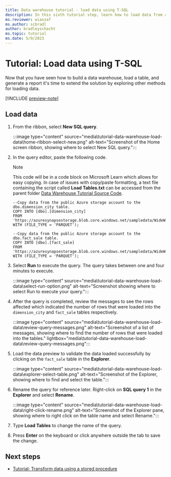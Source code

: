 ```yaml
---
title: Data warehouse tutorial - load data using T-SQL
description: In this sixth tutorial step, learn how to load data from a public storage account into a table using T-SQL.
ms.reviewer: wiassaf
ms.author: scbradl
author: bradleyschacht
ms.topic: tutorial
ms.date: 5/9/2023
---
```


# Tutorial: Load data using T-SQL

Now that you have seen how to build a data warehouse, load a table, and generate a report it's time to extend the solution by exploring other methods for loading data.

[!INCLUDE [preview-note](../includes/preview-note.md)]

## Load data

1. From the ribbon, select **New SQL query**.

   :::image type="content" source="media\tutorial-data-warehouse-load-data\home-ribbon-select-new.png" alt-text="Screenshot of the Home screen ribbon, showing where to select New SQL query.":::

1. In the query editor, paste the following code.

   > [!NOTE]
   > This code will be in a code block on Microsoft Learn which allows for easy copying. In case of issues with copy/paste formatting, a text file containing the script called **Load Tables.txt** can be accessed from the parent folder [Data Warehouse Tutorial Source Code](../placeholder.md).

   ```
   --Copy data from the public Azure storage account to the dbo.dimension_city table.
   COPY INTO [dbo].[dimension_city]
   FROM 'https://azuresynapsestorage.blob.core.windows.net/sampledata/WideWorldImportersDW/tables/dimension_city.parquet'
   WITH (FILE_TYPE = 'PARQUET');
   
   --Copy data from the public Azure storage account to the dbo.fact_sale table.
   COPY INTO [dbo].[fact_sale]
   FROM 'https://azuresynapsestorage.blob.core.windows.net/sampledata/WideWorldImportersDW/tables/fact_sale.parquet'
   WITH (FILE_TYPE = 'PARQUET');
   ```

1. Select **Run** to execute the query. The query takes between one and four minutes to execute.

   :::image type="content" source="media\tutorial-data-warehouse-load-data\select-run-option.png" alt-text="Screenshot showing where to select Run to execute your query.":::

1. After the query is completed, review the messages to see the rows affected which indicated the number of rows that were loaded into the `dimension_city` and `fact_sale` tables respectively.

   :::image type="content" source="media\tutorial-data-warehouse-load-data\review-query-messages.png" alt-text="Screenshot of a list of messages, showing where to find the number of rows that were loaded into the tables." lightbox="media\tutorial-data-warehouse-load-data\review-query-messages.png":::

1. Load the data preview to validate the data loaded successfully by clicking on the `fact_sale` table in the **Explorer**.

   :::image type="content" source="media\tutorial-data-warehouse-load-data\explorer-select-table.png" alt-text="Screenshot of the Explorer, showing where to find and select the table.":::

1. Rename the query for reference later. Right-click on **SQL query 1** in the **Explorer** and select **Rename**.

   :::image type="content" source="media\tutorial-data-warehouse-load-data\right-click-rename.png" alt-text="Screenshot of the Explorer pane, showing where to right click on the table name and select Rename.":::

1. Type **Load Tables** to change the name of the query.

1. Press **Enter** on the keyboard or click anywhere outside the tab to save the change.

## Next steps

- [Tutorial: Transform data using a stored procedure](tutorial-data-warehouse-transform-data.md)
